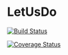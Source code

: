 # LetUsDo 
[![Build Status](https://travis-ci.org/alepacheco/LetUsDo.svg?branch=master)](https://travis-ci.org/alepacheco/LetUsDo)

[![Coverage Status](https://coveralls.io/repos/github/alepacheco/LetUsDo/badge.svg?branch=master)](https://coveralls.io/github/alepacheco/LetUsDo?branch=master)
